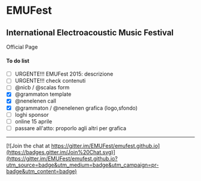 # EMUFest

## International Electroacoustic Music Festival

Official Page 

#### To do list

 - [ ] URGENTE!!! EMUFest 2015: descrizione
 - [ ] URGENTE!!! check contenuti
 - [ ] @nicb / @scalas form
 - [x] @grammaton template
 - [x] @nenelenen call
 - [x] @grammaton / @nenelenen grafica (logo,sfondo)
 - [ ] loghi sponsor
 - [ ] online 15 aprile
 - [ ] passare all'atto: proporlo agli altri per grafica

----
 
[![Join the chat at https://gitter.im/EMUFest/emufest.github.io](https://badges.gitter.im/Join%20Chat.svg)](https://gitter.im/EMUFest/emufest.github.io?utm_source=badge&utm_medium=badge&utm_campaign=pr-badge&utm_content=badge)

